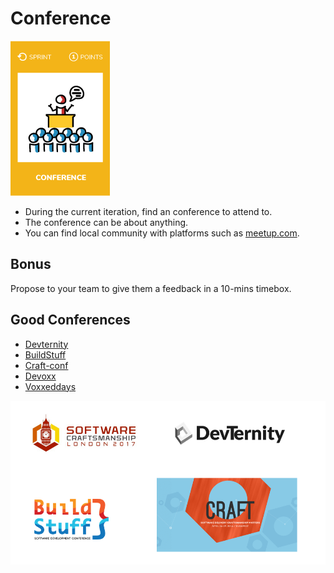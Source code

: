 # Conference
![Conference](images/conference.png)  

* During the current iteration, find an conference to attend to.
* The conference can be about anything.
* You can find local community with platforms such as [meetup.com](https://www.meetup.com).

## Bonus 
Propose to your team to give them a feedback in a 10-mins timebox.

## Good Conferences
- [Devternity](https://devternity.com/)
- [BuildStuff](http://buildstuff.lt/)
- [Craft-conf](https://craft-conf.com/)
- [Devoxx](https://devoxx.com/)
- [Voxxeddays](https://voxxeddays.com/)

![Conference](images/conference1.png) 
